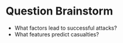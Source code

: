 # Question Brainstorm

- What factors lead to successful attacks?
- What features predict casualties?
